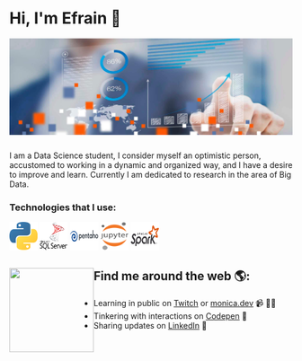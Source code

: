 # Hi, I'm Efrain 👋

<img src="./img/333.jpg" align="center">

```js
```
I am a Data Science student, I consider myself an optimistic person, accustomed to working in a dynamic and organized way, and I have a desire to improve and learn.
Currently I am dedicated to research in the area of ​​Big Data.

<h3 align="left">Technologies that I use:</h3>
<p>
  <img src="./img/python.png" width="50" height="50"/>  
  <img src="./img/sqlserver.png" width="50" height="50"/>  
  <img src="./img/pentaho.png" width="50" height="50"/> 
  <img src="./img/jupyter.png" width="50" height="50"/> 
  <img src="./img/spark.png" width="50" height="50"/> 
</p>

## Find me around the web 🌎: <a href="https://github.com/sponsors/M0nica"><img align="left" width="150" height="150" src="https://github.com/M0nica/M0nica/blob/main/octomonica/m0nica-octocat-rotating.gif?raw=true"></a>
- Learning in public on <a href="https://www.twitch.tv/blacktechdiva">Twitch</a> or <a href="https://www.monica.dev">monica.dev</a> 📹 ✍🏾
- Tinkering with interactions on <a href="https://codepen.io/m0nica"> Codepen</a> 🏓
- Sharing updates on <a href="https://www.linkedin.com/in/monicampowell/">LinkedIn</a> 💼

